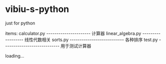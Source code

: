 # vibiu-s-python
just for python 

items:
calculator.py ---------------------- 计算器
linear_algebra.py ------------------ 线性代数相关
sorts.py --------------------------- 各种排序
test.py ---------------------------- 用于测试计算器

loading...